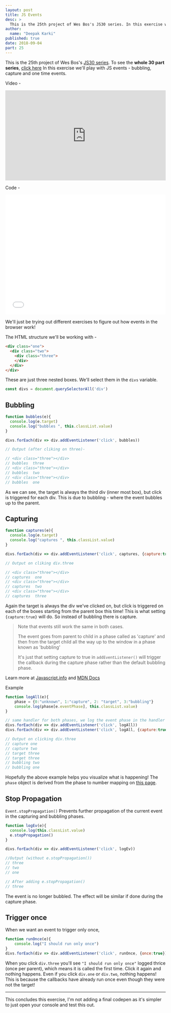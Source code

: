 ```yaml
---
layout: post
title: JS Events
desc: >
  This is the 25th project of Wes Bos's JS30 series. In this exercise we'll play with JS events - bubbling, capture and one time events.
author:
  name: "Deepak Karki"
published: true
date: 2018-09-04
part: 25
---
```



This is the 25th project of Wes Bos's [JS30 series](https://javascript30.com/friend/DISCOVERDEV). To see the **whole 30 part series**, [click here](../)
In this exercise we'll play with JS events - bubbling, capture and one time events.

Video -

<style>.embed-container { position: relative; padding-bottom: 56.25%; height: 0; overflow: hidden; max-width: 100%; } .embed-container iframe, .embed-container object, .embed-container embed { position: absolute; top: 0; left: 0; width: 100%; height: 100%; }</style><div class='embed-container'><iframe src='https://www.youtube.com/embed/F1anRyL37lE' frameborder='0' allowfullscreen></iframe></div>

Code -

<iframe height='376' scrolling='no' title='JS30-25-Events-a' src='//codepen.io/deepakkarki/embed/LrgJOZ/?height=376&theme-id=dark&default-tab=html,result&embed-version=2' frameborder='no' allowtransparency='true' allowfullscreen='true' style='width: 100%;'>See the Pen <a href='https://codepen.io/deepakkarki/pen/LrgJOZ/'>JS30-25-Events-a</a> by Deepak Karki (<a href='https://codepen.io/deepakkarki'>@deepakkarki</a>) on <a href='https://codepen.io'>CodePen</a>.
</iframe>


We'll just be trying out different exercises to figure out how events in the browser work!

The HTML structure we'll be working with - 

```html
<div class="one">
  <div class="two">
    <div class="three">
    </div>
  </div>
</div>
```

These are just three nested boxes. We'll select them in the `divs` variable.

```js
const divs = document.querySelectorAll('div')
```

## Bubbling

```js
function bubbles(e){
  console.log(e.target)
  console.log("bubbles ", this.classList.value)
}

divs.forEach(div => div.addEventListener('click', bubbles))

// Output (after cliking on three)-

// <div class=​"three">​​</div>​
// bubbles  three
// <div class=​"three">​​</div>​
// bubbles  two
// <div class=​"three">​​</div>​
// bubbles  one
```

As we can see, the target is always the third div (inner most box), but click is triggered for each div. This is due to bubbling - where the event bubbles up to the parent. 


## Capturing

```js
function captures(e){
  console.log(e.target)
  console.log("captures ", this.classList.value)
}

divs.forEach(div => div.addEventListener('click', captures, {capture:true}))

// Output on cliking div.three

// <div class=​"three">​​</div>​
// captures  one
// <div class=​"three">​​</div>​
// captures  two
// <div class=​"three">​​</div>​
// captures  three
```

Again the target is always the div we've clicked on, but click is triggered on each of the boxes starting from the parent box this time! This is what setting `{capture:true}` will do. So instead of bubbling there is capture.


> Note that events still work the same in both cases.
>
> The event goes from parent to child in a phase called as 'capture' and then
> from the target child all the way up to the window in a phase known as 'bubbling'
> 
> It's just that setting capture to true in `addEventListener()` will trigger the callback
> during the capture phase rather than the default bubbling phase.

Learn more at [Javascript.info](https://javascript.info/bubbling-and-capturing) and [MDN Docs](https://developer.mozilla.org/en-US/docs/Learn/JavaScript/Building_blocks/Events#Bubbling_and_capturing_explained)


Example 

```js
function logAll(e){
    phase = {0:"unknown", 1:"capture", 2: "target", 3:"bubbling"}
    console.log(phase[e.eventPhase], this.classList.value)
}

// same handler for both phases, we log the event phase in the handler
divs.forEach(div => div.addEventListener('click', logAll))
divs.forEach(div => div.addEventListener('click', logAll, {capture:true}))

// Output on clicking div.three
// capture one
// capture two
// target three
// target three
// bubbling two
// bubbling one
```

Hopefully the above example helps you visualize what is happening! The `phase` object is derived from the phase to number mapping on [this page](https://developer.mozilla.org/en-US/docs/Web/API/Event/eventPhase).


## Stop Propagation

`Event.stopPropagation()` Prevents further propagation of the current event in the capturing and bubbling phases.

```js
function logEv(e){
  console.log(this.classList.value)
  e.stopPropagation()
}

divs.forEach(div => div.addEventListener('click', logEv))

//Output (without e.stopPropagation())
// three
// two
// one

// After adding e.stopPropagation()
// three
```

The event is no longer bubbled. The effect will be similar if done during the capture phase.


## Trigger once

When we want an event to trigger only once,

```js
function runOnce(e){
    console.log("I should run only once")
}
divs.forEach(div => div.addEventListener('click', runOnce, {once:true}))
```

When you click `div.three` you'll see `"I should run only once"` logged thrice (once per parent), which means it is called the first time. Click it again and nothing happens. Even if you click `div.one` or `div.two`, nothing happens! This is because the callbacks have already run once even though they were not the target!


-------

This concludes this exercise, I'm not adding a final codepen as it's simpler to just open your console and test this out.